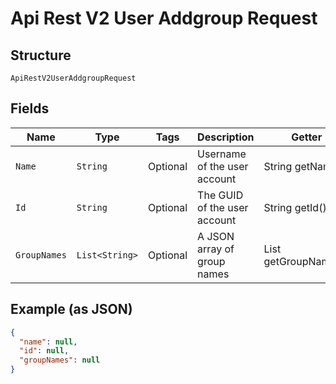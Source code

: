 
# Api Rest V2 User Addgroup Request

## Structure

`ApiRestV2UserAddgroupRequest`

## Fields

| Name | Type | Tags | Description | Getter | Setter |
|  --- | --- | --- | --- | --- | --- |
| `Name` | `String` | Optional | Username of the user account | String getName() | setName(String name) |
| `Id` | `String` | Optional | The GUID of the user account | String getId() | setId(String id) |
| `GroupNames` | `List<String>` | Optional | A JSON array of group names | List<String> getGroupNames() | setGroupNames(List<String> groupNames) |

## Example (as JSON)

```json
{
  "name": null,
  "id": null,
  "groupNames": null
}
```

